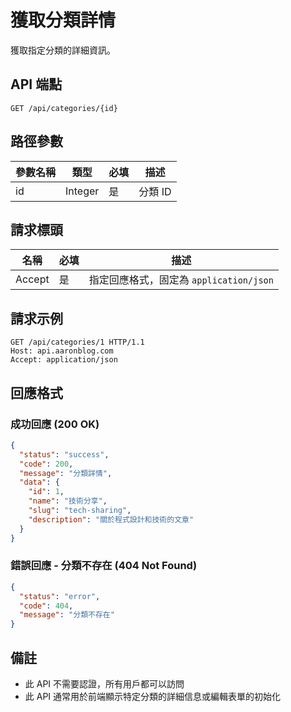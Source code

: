 # 獲取分類詳情

獲取指定分類的詳細資訊。

## API 端點

```
GET /api/categories/{id}
```

## 路徑參數

| 參數名稱 | 類型    | 必填 | 描述    |
|---------|---------|------|---------|
| id      | Integer | 是   | 分類 ID |

## 請求標頭

| 名稱          | 必填 | 描述                                   |
|---------------|------|--------------------------------------|
| Accept        | 是   | 指定回應格式，固定為 `application/json` |

## 請求示例

```http
GET /api/categories/1 HTTP/1.1
Host: api.aaronblog.com
Accept: application/json
```

## 回應格式

### 成功回應 (200 OK)

```json
{
  "status": "success",
  "code": 200,
  "message": "分類詳情",
  "data": {
    "id": 1,
    "name": "技術分享",
    "slug": "tech-sharing",
    "description": "關於程式設計和技術的文章"
  }
}
```

### 錯誤回應 - 分類不存在 (404 Not Found)

```json
{
  "status": "error",
  "code": 404,
  "message": "分類不存在"
}
```

## 備註

- 此 API 不需要認證，所有用戶都可以訪問
- 此 API 通常用於前端顯示特定分類的詳細信息或編輯表單的初始化 